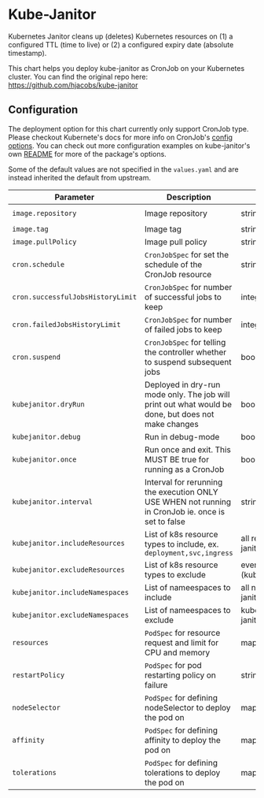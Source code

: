 # Kube-Janitor
Kubernetes Janitor cleans up (deletes) Kubernetes resources on (1) a configured TTL (time to live) or (2) a configured expiry date (absolute timestamp).

This chart helps you deploy kube-janitor as CronJob on your Kubernetes cluster. You can find the original repo here: https://github.com/hjacobs/kube-janitor

## Configuration

The deployment option for this chart currently only support CronJob type. Please checkout Kubernete's docs for more info on CronJob's [config options](https://kubernetes.io/docs/reference/generated/kubernetes-api/v1.17/#cronjob-v1beta1-batch).
You can check out more configuration examples on kube-janitor's own [README](https://github.com/hjacobs/kube-janitor#configuration) for more of the package's options.

Some of the default values are not specified in the `values.yaml` and are instead inherited the default from upstream.

| Parameter                | Description                                                  | Type    | Default                     |
| ------------------------ | ------------------------------------------------------------ | ------- | --------------------------- |
| `image.repository`       | Image repository                                             | string  | `hjacobs/kube-janitor`      |
| `image.tag`              | Image tag                                                    | string  | `19.9.0`                    |
| `image.pullPolicy`       | Image pull policy                                            | string  | `IfNotPresent`              |
| `cron.schedule`          | `CronJobSpec` for set the schedule of the CronJob resource   | string  | `*/5 * * * *`               |
| `cron.successfulJobsHistoryLimit` | `CronJobSpec` for number of successful jobs to keep | integer | `3` (k8s default)           |
| `cron.failedJobsHistoryLimit`     | `CronJobSpec` for number of failed jobs to keep     | integer | `3`                         |
| `cron.suspend`           | `CronJobSpec` for telling the controller whether to suspend subsequent jobs                         | boolean | false (k8s default)          |
| `kubejanitor.dryRun`     | Deployed in dry-run mode only. The job will print out what would be done, but does not make changes | boolean | false                        |
| `kubejanitor.debug`      | Run in debug-mode                                             | boolean | false                      |
| `kubejanitor.once`       | Run once and exit. This MUST BE true for running as a CronJob | boolnea | true                       |
| `kubejanitor.interval`   | Interval for rerunning the execution ONLY USE WHEN not running in CronJob ie. once is set to false  | string  | 30s (kube-janitor default)   |
| `kubejanitor.includeResources`  | List of k8s resource types to include, ex. `deployment,svc,ingress` | all resources (kube-janitor default)               | |
| `kubejanitor.excludeResources`  | List of k8s resource types to exclude                               | events,controllerrevisions (kube-janitor default)  | |
| `kubejanitor.includeNamespaces` | List of nameespaces to include                                      | all namespaces (kube-janitor default)              | |
| `kubejanitor.excludeNamespaces` | List of nameespaces to exclude                                      | kube-system (kube-janitor default)                 | |
| `resources`              | `PodSpec` for resource request and limit for CPU and memory  | map     | `{}`                        |
| `restartPolicy`          | `PodSpec` for pod restarting policy on failure               | string  | `OnFailure`                 |
| `nodeSelector`           | `PodSpec` for defining nodeSelector to deploy the pod on     | map     | `{}`                        |
| `affinity`               | `PodSpec` for defining affinity to deploy the pod on         | map     | `{}`                        |
| `tolerations`            | `PodSpec` for defining tolerations to deploy the pod on      | map     | `{}`                        |